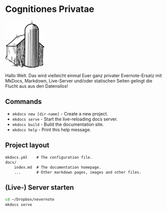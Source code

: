 # Cognitiones Privatae

![Silo](images/silo.gif)

Hallo Welt. Das wird vielleicht einmal Euer ganz privater Evernote-Ersatz mit MkDocs, Markdown, Live-Server und/oder statischen Seiten gelingt die Flucht aus aus den Datensilos!

## Commands

* `mkdocs new [dir-name]` - Create a new project.
* `mkdocs serve` - Start the live-reloading docs server.
* `mkdocs build` - Build the documentation site.
* `mkdocs help` - Print this help message.

## Project layout

    mkdocs.yml    # The configuration file.
    docs/
        index.md  # The documentation homepage.
        ...       # Other markdown pages, images and other files.

## (Live-) Server starten

~~~bash
cd ~/Dropbox/nevernote
mkdocs serve
~~~


